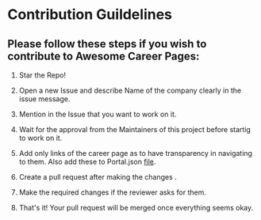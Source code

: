 # Contribution Guildelines

## Please follow these steps if you wish to contribute to Awesome Career Pages:

1. Star the Repo!

2. Open a new Issue and describe Name of the company clearly in the issue message.

3. Mention in the Issue that you want to work on it.

4. Wait for the approval from the Maintainers of this project before startig to work on it.

5. Add only links of the career page as to have transparency in navigating to them. Also add these to Portal.json [file](https://github.com/CSwala/awesome-career-pages/blob/main/portal.json).

6. Create a pull request after making the changes .

7. Make the required changes if the reviewer asks for them. 

8. That's it! Your pull request will be merged once everything seems okay.